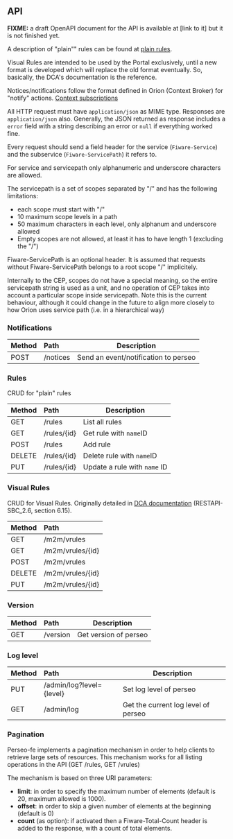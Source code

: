 ## API

**FIXME:** a draft OpenAPI document for the API is available at [link to it] but it is not finished yet.

A description of "plain"" rules can be found at [plain rules](plain_rules.md).

Visual Rules are intended to be used by the Portal exclusively, until a new format is developed which will replace the
old format eventually. So, basically, the DCA's documentation is the reference.

Notices/notifications follow the format defined in Orion (Context Broker) for "notify" actions.
[Context subscriptions](https://fiware-orion.readthedocs.io/en/master/user/walkthrough_apiv2/index.html#subscriptions)

All HTTP request must have `application/json` as MIME type. Responses are `application/json` also. Generally, the JSON
returned as response includes a `error` field with a string describing an error or `null` if everything worked fine.

Every request should send a field header for the service (`Fiware-Service`) and the subservice (`Fiware-ServicePath`) it
refers to.

For service and servicepath only alphanumeric and underscore characters are allowed.

The servicepath is a set of scopes separated by "/" and has the following limitations:

-   each scope must start with "/"
-   10 maximum scope levels in a path
-   50 maximum characters in each level, only alphanum and underscore allowed
-   Empty scopes are not allowed, at least it has to have length 1 (excluding the "/")

Fiware-ServicePath is an optional header. It is assumed that requests without Fiware-ServicePath belongs to a root scope
"/" implicitely.

Internally to the CEP, scopes do not have a special meaning, so the entire servicepath string is used as a unit, and no
operation of CEP takes into account a particular scope inside servicepath. Note this is the current behaviour, although
it could change in the future to align more closely to how Orion uses service path (i.e. in a hierarchical way)

### Notifications

| Method | Path     | Description                          |
| ------ | :------- | ------------------------------------ |
| POST   | /notices | Send an event/notification to perseo |

### Rules

CRUD for "plain" rules

| Method | Path        | Description                  |
| ------ | :---------- | ---------------------------- |
| GET    | /rules      | List all rules               |
| GET    | /rules/{id} | Get rule with `name`ID       |
| POST   | /rules      | Add rule                     |
| DELETE | /rules/{id} | Delete rule with `name`ID    |
| PUT    | /rules/{id} | Update a rule with `name` ID |

### Visual Rules

CRUD for Visual Rules. Originally detailed in [DCA documentation](https://colabora.tid.es/dca/SitePages/Inicio.aspx)
(RESTAPI-SBC_2.6, section 6.15).

| Method | Path             |
| ------ | :--------------- |
| GET    | /m2m/vrules      |
| GET    | /m2m/vrules/{id} |
| POST   | /m2m/vrules      |
| DELETE | /m2m/vrules/{id} |
| PUT    | /m2m/vrules/{id} |

### Version

| Method | Path     | Description           |
| ------ | :------- | --------------------- |
| GET    | /version | Get version of perseo |

### Log level

| Method | Path                     | Description                         |
| ------ | :----------------------- | ----------------------------------- |
| PUT    | /admin/log?level={level} | Set log level of perseo             |
| GET    | /admin/log               | Get the current log level of perseo |

### Pagination

Perseo-fe implements a pagination mechanism in order to help clients to retrieve large sets of resources. This mechanism
works for all listing operations in the API (GET /rules, GET /vrules)

The mechanism is based on three URI parameters:

-   **limit**: in order to specify the maximum number of elements (default is 20, maximum allowed is 1000).
-   **offset**: in order to skip a given number of elements at the beginning (default is 0)
-   **count** (as option): if activated then a Fiware-Total-Count header is added to the response, with a count of total
    elements.
